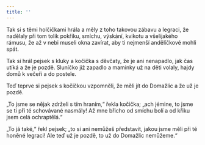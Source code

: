 ```yaml
---
title: ''
---
```


Tak si s těmi holčičkami hrála a měly z toho takovou zábavu a legraci, že nadělaly při tom tolik pokřiku, smíchu, výskání, kvikotu a všelijakého rámusu, že až v nebi museli okna zavírat, aby ti nejmenší andělíčkové mohli spát.

Tak si hrál pejsek s kluky a kočička s děvčaty, že je ani nenapadlo, jak čas utíká a že je pozdě. Sluníčko již zapadlo a maminky už na děti volaly, hajdy domů k večeři a do postele.

Teď teprve si pejsek s kočičkou vzpomněli, že měli jít do Domažlic a že už je pozdě.

„To jsme se nějak zdrželi s tím hraním,“ řekla kočička; „ach jémine, to jsme se ti při té schovávané nasmály! Až mne břicho od smíchu bolí a od křiku jsem celá ochraptělá.“

„To já také,“ řekl pejsek; „to si ani nemůžeš představit, jakou jsme měli při té honěné legraci! Ale teď už je pozdě, to už do Domažlic nemůžeme.“
